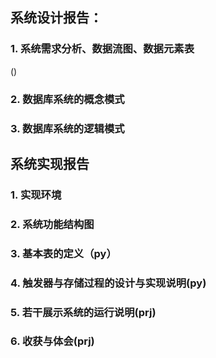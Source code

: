 ## 系统设计报告：

### 1. 系统需求分析、数据流图、数据元素表

()

### 2. 数据库系统的概念模式

### 3. 数据库系统的逻辑模式

## 系统实现报告

### 1. 实现环境

### 2. 系统功能结构图

### 3. 基本表的定义（py）

### 4. 触发器与存储过程的设计与实现说明(py)

### 5. 若干展示系统的运行说明(prj)

### 6. 收获与体会(prj)



